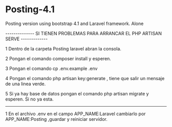 # Posting-4.1

Posting version using bootstrap 4.1 and Laravel framework. Alone


-------------- SI TIENEN PROBLEMAS PARA ARRANCAR EL PHP ARTISAN SERVE -------------



1 Dentro de la carpeta Posting laravel abran la consola.

2 Pongan el comando composer install y esperen.

3 Pongan el comando cp .env.example .env

4 Pongan el comando php artisan key:generate , tiene que salir un mensaje de una linea verde.

5 Si ya hay base de datos pongan el comando php artisan migrate y esperen. Si no ya esta.

-----------------------------------------------------------------------------------

1 En el archivo .env en el campo APP_NAME:Laravel cambiarlo por APP_NAME:Posting ,guardar y reiniciar servidor.
